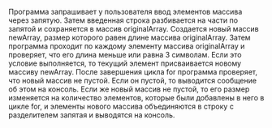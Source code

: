 Программа запрашивает у пользователя ввод элементов массива через запятую. Затем введенная строка разбивается на части по запятой и сохраняется в массив originalArray. 
Создается новый массив newArray, размер которого равен длине массива originalArray. 
Затем программа проходит по каждому элементу массива originalArray и проверяет, что его длина меньше или равна 3 символам. Если это условие выполняется, то текущий элемент присваивается новому массиву newArray. 
После завершения цикла for программа проверяет, что новый массив не пустой. Если он пустой, то выводится сообщение об этом на консоль. Если же новый массив не пустой, то его размер изменяется на количество элементов, которые были добавлены в него в цикле for, и элементы нового массива объединяются в строку с разделителем запятая и выводятся на консоль.
